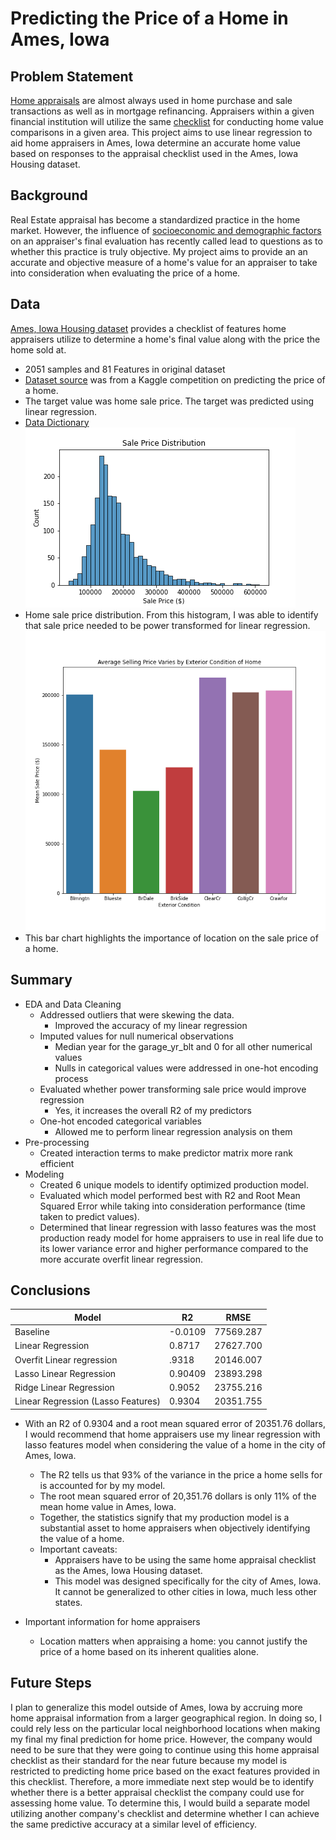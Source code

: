 # Predicting the Price of a Home in Ames, Iowa

##  Problem Statement

[Home appraisals](https://www.investopedia.com/articles/pf/12/home-appraisals.asp) are almost always used in home purchase and sale transactions as well as in mortgage refinancing. Appraisers within a given financial institution will utilize the same [checklist](https://www.americanfinancing.net/mortgage-basics/home-appraisal-checklist) for conducting home value comparisons in a given area. This project aims to use linear regression to aid home appraisers in Ames, Iowa determine an accurate home value based on responses to the appraisal checklist used in the Ames, Iowa Housing dataset. 

## Background

Real Estate appraisal has become a standardized practice in the home market. However, the influence of [socioeconomic and demographic factors](https://www.nytimes.com/2020/08/25/realestate/blacks-minorities-appraisals-discrimination.html) on an appraiser's final evaluation has recently called lead to questions as to whether this practice is truly objective. My project aims to provide an an accurate and objective measure of a home's value for an appraiser to take into consideration when evaluating the price of a home.  

## Data 
[Ames, Iowa Housing dataset](http://jse.amstat.org/v19n3/decock/DataDocumentation.txt) provides a checklist of features home appraisers utilize to determine a home's final value along with the price the home sold at.
* 2051 samples and 81 Features in original dataset
* [Dataset source](https://www.kaggle.com/c/house-prices-advanced-regression-techniques/data) was from a Kaggle competition on predicting the price of a home. 
* The target value was home sale price. The target was predicted using linear regression. 
* [Data Dictionary](http://jse.amstat.org/v19n3/decock/DataDocumentation.txt)
![Sale_price_dist](./figures/sal_price_dis.png)
* Home sale price distribution. From this histogram, I was able to identify that sale price needed to be power transformed for linear regression. 
![outlier_identification](./figures/neighborhood_average_price.png)
* This bar chart highlights the importance of location on the sale price of a home. 

## Summary
* EDA and Data Cleaning
    * Addressed outliers that were skewing the data. 
        * Improved the accuracy of my linear regression
    * Imputed values for null numerical observations
        * Median year for the garage_yr_blt and 0 for all other numerical values
        * Nulls in categorical values were addressed in one-hot encoding process
    * Evaluated whether power transforming sale price would improve regression
        * Yes, it increases the overall R2 of my predictors 
    * One-hot encoded categorical variables
        * Allowed me to perform linear regression analysis on them
* Pre-processing
    * Created interaction terms to make predictor matrix more rank efficient 
* Modeling
    * Created 6 unique models to identify optimized production model. 
    * Evaluated which model performed best with R2 and Root Mean Squared Error while taking into consideration performance (time taken to predict values). 
    * Determined that linear regression with lasso features was the most production ready model for home appraisers to use in real life due to its lower variance error and higher performance compared to the more accurate overfit linear regression. 

## Conclusions
|Model|R2|RMSE|
|---|---|---|
|Baseline|-0.0109|77569.287|
|Linear Regression|0.8717|27627.700|
|Overfit Linear regression|.9318|20146.007|
|Lasso Linear Regression|0.90409|23893.298|
|Ridge Linear Regression|0.9052|23755.216|
|Linear Regression (Lasso Features)|0.9304|20351.755|

* With an R2 of 0.9304 and a root mean squared error of 20351.76 dollars, I would recommend that home appraisers use my linear regression with lasso features model when considering the value of a home in the city of Ames, Iowa. 
    * The R2 tells us that 93%  of the variance in the price a home sells for is accounted for by my model.  
    * The root mean squared error of 20,351.76 dollars is only 11% of the mean home value in Ames, Iowa. 
    * Together, the statistics signify that my production model is a substantial asset to home appraisers when objectively identifying the value of a home.
    * Important caveats: 
        * Appraisers have to be using the same home appraisal checklist as the Ames, Iowa Housing dataset. 
        * This model was designed specifically for the city of Ames, Iowa. It cannot be generalized to other cities in Iowa, much less other states.  
        
* Important information for home appraisers
    * Location matters when appraising a home: you cannot justify the price of a home based on its inherent qualities alone. 

## Future Steps

I plan to generalize this model outside of Ames, Iowa by accruing more home appraisal information from a larger geographical region. In doing so, I could rely less on the particular local neighborhood locations when making my final my final prediction for home price. However, the company would need to be sure that they were going to continue using this home appraisal checklist as their standard for the near future because my model is restricted to predicting home price based on the exact features provided in this checklist.
Therefore, a more immediate next step would be to identify whether there is a better appraisal checklist the company could use for assessing home value. To determine this, I would build a separate model utilizing another company's checklist and determine whether I can achieve the same predictive accuracy at a similar level of efficiency. 
